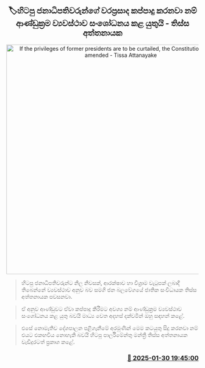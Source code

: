 <p align='center'><b><h2 align='center' title='If the privileges of former presidents are to be curtailed, the Constitution should be amended - Tissa Attanayake'>🏷හිටපු ජනාධිපතිවරුන්ගේ වරප්‍රසාද කප්පාදු කරනවා නම් ආණ්ඩුක්‍රම ව්‍යවස්ථාව සංශෝධනය කළ යුතුයි - තිස්ස අත්තනායක</h2></b></p>
<p align='center'><img src='https://helakuru.sgp1.cdn.digitaloceanspaces.com/esana/images/lib/thissa-aththanayake.jpg' width='600' alt='If the privileges of former presidents are to be curtailed, the Constitution should be amended - Tissa Attanayake'></p>

> හිටපු ජනාධිපතිවරුන්ට නිල නිවසක්, ආරක්ෂාව හා විශ්‍රාම වැටුපක් ලබාදී තිබෙන්නේ ව්‍යවස්ථාව අනුව බව සමගි ජන බලවේගයේ ජාතික සංවිධායක තිස්ස අත්තනායක පවසනවා.

> ඒ අනුව ආණ්ඩුවට ඒවා කප්පාදු කිරීමට අවශ්‍ය නම් ආණ්ඩුක්‍රම ව්‍යවස්ථාව සංශෝධනය කළ යුතු බවයි මාධ්‍ය වෙත අදහස් දක්වමින් ඔහු සඳහන් කළේ.

> එසේ නොමැති​ව දේශපාලන පළිගැනීමේ අරමුණින් මෙම කටයුතු සිදු කරනවා නම් එයට එකඟවිය නොහැකි බවයි හිටපු පාර්ලිමේන්තු මන්ත්‍රී තිස්ස අත්තනායක වැඩිදුරටත් ප්‍රකාශ කළේ. 



<h3 align='right'><a href='https://www.helakuru.lk/esana/p/107036/'>📅 2025-01-30 19:45:00</a></h3>
